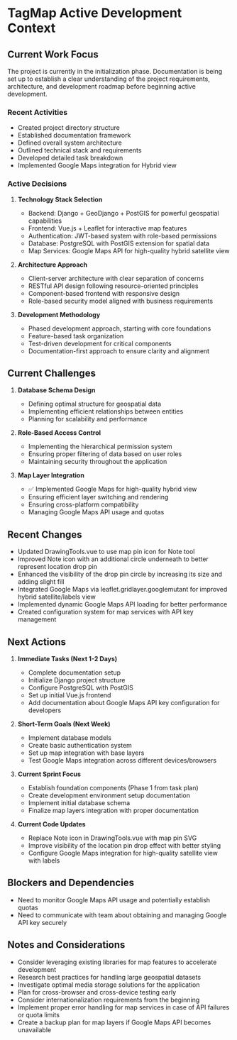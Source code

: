 # TagMap Active Development Context

## Current Work Focus

The project is currently in the initialization phase. Documentation is being set up to establish a clear understanding of the project requirements, architecture, and development roadmap before beginning active development.

### Recent Activities
- Created project directory structure
- Established documentation framework
- Defined overall system architecture
- Outlined technical stack and requirements
- Developed detailed task breakdown
- Implemented Google Maps integration for Hybrid view

### Active Decisions

1. **Technology Stack Selection**
   - Backend: Django + GeoDjango + PostGIS for powerful geospatial capabilities
   - Frontend: Vue.js + Leaflet for interactive map features
   - Authentication: JWT-based system with role-based permissions
   - Database: PostgreSQL with PostGIS extension for spatial data
   - Map Services: Google Maps API for high-quality hybrid satellite view

2. **Architecture Approach**
   - Client-server architecture with clear separation of concerns
   - RESTful API design following resource-oriented principles
   - Component-based frontend with responsive design
   - Role-based security model aligned with business requirements

3. **Development Methodology**
   - Phased development approach, starting with core foundations
   - Feature-based task organization
   - Test-driven development for critical components
   - Documentation-first approach to ensure clarity and alignment

## Current Challenges

1. **Database Schema Design**
   - Defining optimal structure for geospatial data
   - Implementing efficient relationships between entities
   - Planning for scalability and performance

2. **Role-Based Access Control**
   - Implementing the hierarchical permission system
   - Ensuring proper filtering of data based on user roles
   - Maintaining security throughout the application

3. **Map Layer Integration**
   - ✅ Implemented Google Maps for high-quality hybrid view
   - Ensuring efficient layer switching and rendering
   - Ensuring cross-platform compatibility
   - Managing Google Maps API usage and quotas

## Recent Changes
- Updated DrawingTools.vue to use map pin icon for Note tool
- Improved Note icon with an additional circle underneath to better represent location drop pin
- Enhanced the visibility of the drop pin circle by increasing its size and adding slight fill
- Integrated Google Maps via leaflet.gridlayer.googlemutant for improved hybrid satellite/labels view
- Implemented dynamic Google Maps API loading for better performance
- Created configuration system for map services with API key management

## Next Actions

1. **Immediate Tasks (Next 1-2 Days)**
   - Complete documentation setup
   - Initialize Django project structure
   - Configure PostgreSQL with PostGIS
   - Set up initial Vue.js frontend
   - Add documentation about Google Maps API key configuration for developers

2. **Short-Term Goals (Next Week)**
   - Implement database models
   - Create basic authentication system
   - Set up map integration with base layers
   - Test Google Maps integration across different devices/browsers

3. **Current Sprint Focus**
   - Establish foundation components (Phase 1 from task plan)
   - Create development environment setup documentation
   - Implement initial database schema
   - Finalize map layers integration with proper documentation

4. **Current Code Updates**
   - Replace Note icon in DrawingTools.vue with map pin SVG
   - Improve visibility of the location pin drop effect with better styling
   - Configure Google Maps integration for high-quality satellite view with labels

## Blockers and Dependencies

- Need to monitor Google Maps API usage and potentially establish quotas
- Need to communicate with team about obtaining and managing Google API key securely

## Notes and Considerations

- Consider leveraging existing libraries for map features to accelerate development
- Research best practices for handling large geospatial datasets
- Investigate optimal media storage solutions for the application
- Plan for cross-browser and cross-device testing early
- Consider internationalization requirements from the beginning 
- Implement proper error handling for map services in case of API failures or quota limits
- Create a backup plan for map layers if Google Maps API becomes unavailable 